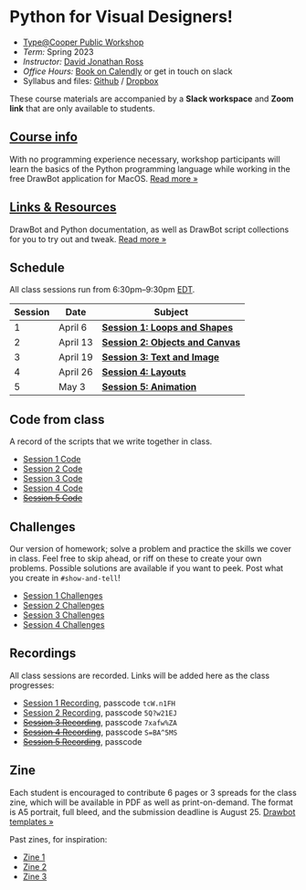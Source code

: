 # Python for Visual Designers!

* [Type@Cooper Public Workshop](http://coopertype.org/event/python_for_visual_designers_sp23)
* _Term:_ Spring 2023
* _Instructor:_ [David Jonathan Ross](https://djr.com)
* _Office Hours:_ [Book on Calendly](http://calendly.com/djrrb/office-hours) or get in touch on slack
* Syllabus and files: [Github](https://github.com/djrrb/python-for-visual-designers-spring-2023) / [Dropbox](https://www.dropbox.com/sh/0x876iu6mg4na8m/AAAxaFzJHH0FTDz7VfTj9B_ya?dl=0)

These course materials are accompanied by a **Slack workspace** and **Zoom link** that are only available to students.


## [Course info](/course-info)

With no programming experience necessary, workshop participants will learn the basics of the Python programming language while working in the free DrawBot application for MacOS. [Read more »](/course-info)


## [Links & Resources](/resources)

DrawBot and Python documentation, as well as DrawBot script collections for you to try out and tweak. [Read more »](/course-info)

## Schedule

All class sessions run from 6:30pm–9:30pm [EDT](https://www.timeanddate.com/worldclock/converter.html?iso=20220707T223000&p1=179). 

| Session | Date | Subject |
| ---- | ---- | -------------- | 
| 1   | April 6 | [**Session 1: Loops and Shapes**](/session-1) | 
| 2   | April 13 | [**Session 2: Objects and Canvas**](/session-2) | 
| 3   | April 19 | [**Session 3: Text and Image**](/session-3) | 
| 4   | April 26 | [**Session 4: Layouts**](/session-4) |
| 5   | May 3 | [**Session 5: Animation**](/session-5)|


## Code from class

A record of the scripts that we write together in class.

* [Session 1 Code](/session-1/code)
* [Session 2 Code](/session-2/code)
* [Session 3 Code](/session-3/code)
* [Session 4 Code](/session-4/code)
* ~~[Session 5 Code](/session-5/code)~~

## Challenges

Our version of homework; solve a problem and practice the skills we cover in class. Feel free to skip ahead, or riff on these to create your own problems. Possible solutions are available if you want to peek. Post what you create in `#show-and-tell`!

* [Session 1 Challenges](/session-1/challenges)
* [Session 2 Challenges](/session-2/challenges)
* [Session 3 Challenges](/session-3/challenges)
* [Session 4 Challenges](/session-4/challenges)

## Recordings

All class sessions are recorded. Links will be added here as the class progresses:

* [Session 1 Recording](https://cooper.zoom.us/rec/share/XQ5hgUvLesSAykhMXIBPtiPZDrRl-ChFeABaNKOyNZUtEoQcLN79nElWZ_yZGyg2.1RSHN4L78W8Hr5uO), passcode `tcW.n1FH`
* [Session 2 Recording](https://cooper.zoom.us/rec/share/VKW7owQ_wrIF0ONHUZnn_-dlsMfAdDZUVzwVtjEWsYLhzSBIrM5byif0-keA45fc.XDyo20hQT005Fjy3), passcode `5Q?w21EJ`
* ~~[Session 3 Recording](https://cooper.zoom.us/rec/share/QdpAvFQ5aEV0AbeGQGhaJZh047efFwL2jzEwHcexf3yIshdHKrIgeta5WDxrUd-y.h2MHerhJugvopnYF)~~, passcode `7xafw%ZA`
* ~~[Session 4 Recording](https://cooper.zoom.us/rec/share/cBo7Dl7Y0X9ehMlI6HdPg_UF_9pVsFXd3eSslBpNAP-7pqJ2HLWsLGV9DPXmSMhW.lGw3-VDBr19A8gkm)~~, passcode `S=BA^5MS`
* ~~[Session 5 Recording]()~~, passcode ` `

## Zine

Each student is encouraged to contribute 6 pages or 3 spreads for the class zine, which will be available in PDF as well as print-on-demand. The format is A5 portrait, full bleed, and the submission deadline is August 25. [Drawbot templates »](/zine)

Past zines, for inspiration:

* [Zine 1](https://drive.google.com/file/d/1iw9giQcU6jlPxogsbogPQuyOrxGSn1OJ/view?usp=sharing)
* [Zine 2](https://drive.google.com/file/d/1MOk4RcRypd6dhamVXAPem8Vuj7_y7EZV/view?usp=sharing)
* [Zine 3](https://drive.google.com/file/d/1CRQPinJJUXjeYem_p7yBu7krkMAMgS_t/view?usp=sharing)
